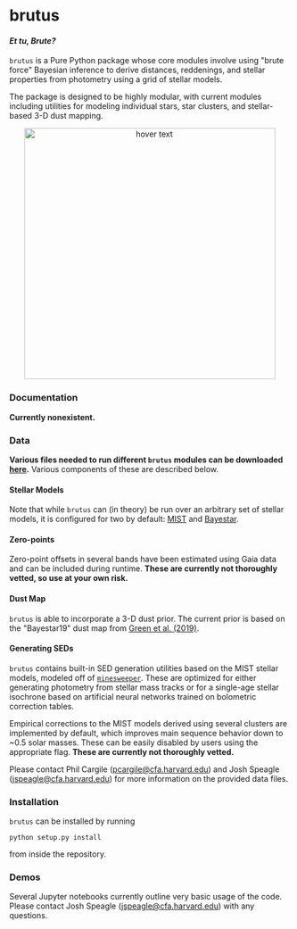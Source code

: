 # brutus
#### _**Et tu, Brute?**_

`brutus` is a Pure Python package whose core modules involve using
"brute force" Bayesian inference to derive distances, reddenings, and 
stellar properties from photometry using a grid of stellar models.

The package is designed to be highly modular, with current modules including
utilities for modeling individual stars, star clusters, and
stellar-based 3-D dust mapping.

<p align="center">
  <img src="https://faun.rc.fas.harvard.edu/czucker/Paper_Figures/brutus_logo.png" width="450" title="hover text">
</p>


### Documentation
**Currently nonexistent.**

### Data

**Various files needed to run different `brutus` modules can be downloaded
[here](https://www.dropbox.com/sh/ozq9tk8iyy8fhte/AAC_G0wA9eQ8shHbZzAKwLe-a?dl=0).**
Various components of these are described below.

#### Stellar Models
Note that while `brutus` can (in theory) be run over an arbitrary set of
stellar models, it is configured for two by default: 
[MIST](http://waps.cfa.harvard.edu/MIST/)
and [Bayestar](https://arxiv.org/abs/1401.1508).

#### Zero-points
Zero-point offsets in several bands have been estimated using Gaia data
and can be included during runtime. 
**These are currently not thoroughly vetted, so use at your own risk.**

#### Dust Map
`brutus` is able to incorporate a 3-D dust prior. The current prior is
based on the "Bayestar19" dust map from
[Green et al. (2019)](https://arxiv.org/abs/1905.02734).

#### Generating SEDs
`brutus` contains built-in SED generation utilities based on the MIST
stellar models, modeled off of
[`minesweeper`](https://github.com/pacargile/MINESweeper).
These are optimized for either generating photometry from stellar mass
tracks or for a single-age stellar isochrone based on
artificial neural networks trained on bolometric correction tables.

Empirical corrections to the MIST models derived using several clusters are
implemented by default, which improves main sequence behavior
down to ~0.5 solar masses.
These can be easily disabled by users using the appropriate flag.
**These are currently not thoroughly vetted.**

Please contact Phil Cargile (pcargile@cfa.harvard.edu) and Josh Speagle
(jspeagle@cfa.harvard.edu) for more information on the provided data files.

### Installation
`brutus` can be installed by running
```
python setup.py install
```
from inside the repository.

### Demos
Several Jupyter notebooks currently outline very basic usage of the code.
Please contact Josh Speagle (jspeagle@cfa.harvard.edu) with any questions.
